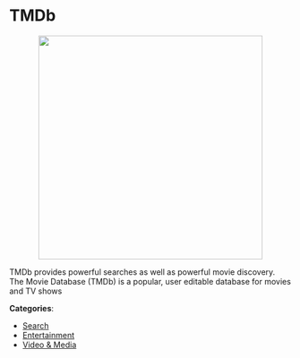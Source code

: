 # TMDb
<p align="center">
    <img width="400" src="https://raw.githubusercontent.com/apis-list/apis-list/apis/tmdb/logo_256x256.png" />
</p>

TMDb provides powerful searches as well as powerful movie discovery.  The Movie Database (TMDb) is a popular, user editable database for movies and TV shows



**Categories**:
- [Search](https://github.com/apis-list/apis-list#search)
- [Entertainment](https://github.com/apis-list/apis-list#entertainment)
- [Video & Media](https://github.com/apis-list/apis-list#video-and-media)






